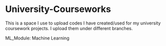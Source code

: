 # University-Courseworks

This is a space I use to upload codes I have created/used for my university coursework projects. I upload them under different branches.

ML_Module: Machine Learning
